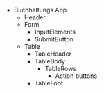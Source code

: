 - Buchhaltungs App
  - Header
  - Form
    - InputElements
    - SubmitButton
  - Table
    - TableHeader
    - TableBody
      - TableRows
        - Action buttons
    - TableFoot
